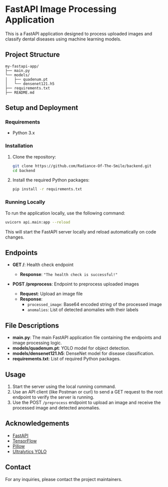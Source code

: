 # FastAPI Image Processing Application

This is a FastAPI application designed to process uploaded images and classify dental diseases using machine learning models.

## Project Structure

```
my-fastapi-app/
├── main.py
└── models/
│   ├── quadenum.pt
│   └── densenet121.h5
├── requirements.txt
├── README.md
```

## Setup and Deployment

### Requirements
- Python 3.x

### Installation
1. Clone the repository:
   ```bash
   git clone https://github.com/Radiance-Of-The-Smile/backend.git
   cd backend
   ```

2. Install the required Python packages:
   ```bash
   pip install -r requirements.txt
   ```

### Running Locally
To run the application locally, use the following command:
```bash
uvicorn api.main:app --reload
```
This will start the FastAPI server locally and reload automatically on code changes.

## Endpoints

- **GET /**: Health check endpoint
  - **Response**: `"The health check is successful!"`

- **POST /preprocess**: Endpoint to preprocess uploaded images
  - **Request**: Upload an image file
  - **Response**: 
    - `processed_image`: Base64 encoded string of the processed image
    - `anomalies`: List of detected anomalies with their labels

## File Descriptions

- **main.py**: The main FastAPI application file containing the endpoints and image processing logic.
- **models/quadenum.pt**: YOLO model for object detection.
- **models/densenet121.h5**: DenseNet model for disease classification.
- **requirements.txt**: List of required Python packages.

## Usage

1. Start the server using the local running command.
2. Use an API client (like Postman or curl) to send a GET request to the root endpoint to verify the server is running.
3. Use the POST `/preprocess` endpoint to upload an image and receive the processed image and detected anomalies.

## Acknowledgements

- [FastAPI](https://fastapi.tiangolo.com/)
- [TensorFlow](https://www.tensorflow.org/)
- [Pillow](https://python-pillow.org/)
- [Ultralytics YOLO](https://github.com/ultralytics/yolov5)

## Contact

For any inquiries, please contact the project maintainers.